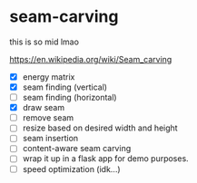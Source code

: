 # seam-carving
this is so mid lmao

https://en.wikipedia.org/wiki/Seam_carving


- [x] energy matrix
- [x] seam finding (vertical)
- [ ] seam finding (horizontal)
- [x] draw seam
- [ ] remove seam
- [ ] resize based on desired width and height
- [ ] seam insertion
- [ ] content-aware seam carving
- [ ] wrap it up in a flask app for demo purposes.
- [ ] speed optimization (idk...)

